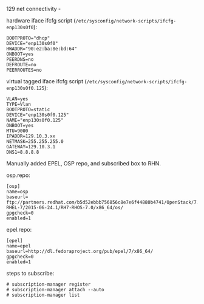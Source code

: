 129 net connectivity - 

hardware iface ifcfg script (`/etc/sysconfig/network-scripts/ifcfg-enp130s0f0`):
```
BOOTPROTO="dhcp"
DEVICE="enp130s0f0"
HWADDR="90:e2:ba:8e:bd:64"
ONBOOT=yes
PEERDNS=no
DEFROUTE=no
PEERROUTES=no
```

virtual tagged iface ifcfg script (`/etc/sysconfig/network-scripts/ifcfg-enp130s0f0.125`):
```
VLAN=yes
TYPE=Vlan
BOOTPROTO=static
DEVICE="enp130s0f0.125"
NAME="enp130s0f0.125"
ONBOOT=yes
MTU=9000
IPADDR=129.10.3.xx
NETMASK=255.255.255.0
GATEWAY=129.10.3.1
DNS1=8.8.8.8
```

Manually added EPEL, OSP repo, and subscribed box to RHN.

osp.repo:
```
[osp]
name=osp
baseurl= ftp://partners.redhat.com/b5d52ebbb756856c8e7e6f44880b4741/OpenStack/7.0-RHEL-7/2015-06-24.1/RH7-RHOS-7.0/x86_64/os/
gpgcheck=0
enabled=1
```

epel.repo:
```
[epel]
name=epel
baseurl=http://dl.fedoraproject.org/pub/epel/7/x86_64/
gpgcheck=0
enabled=1
```

steps to subscribe:
```
# subscription-manager register
# subscription-manager attach --auto
# subscription-manager list
```